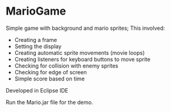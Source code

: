 # MarioGame
Simple game with background and mario sprites;
This involved:
  - Creating a frame
  - Setting the display
  - Creating automatic sprite movements (movie loops)
  - Creating listeners for keyboard buttons to move sprite
  - Checking for collision with enemy sprites
  - Checking for edge of screen
  - Simple score based on time

Developed in Eclipse IDE

Run the Mario.jar file for the demo.
